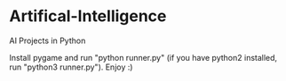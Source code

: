 # Artifical-Intelligence
AI Projects in Python

Install pygame and run "python runner.py" (if you have python2 installed, run "python3 runner.py"). Enjoy :) 
